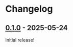 # Changelog

<!-- https://keepachangelog.com/en/1.0.0/ -->

## [0.1.0] - 2025-05-24

Initial release!

[0.1.0]: https://github.com/langston-barrett/zbr/releases/tag/v0.1.0
